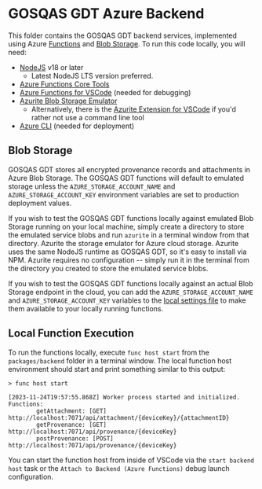 # GOSQAS GDT Azure Backend 

This folder contains the GOSQAS GDT backend services, implemented using Azure
[Functions](https://azure.microsoft.com/en-us/products/functions/) and 
[Blob Storage](https://azure.microsoft.com/en-us/products/storage/blobs/).
To run this code locally, you will need:

* [NodeJS](https://nodejs.org/) v18 or later
  * Latest NodeJS LTS version preferred. 
* [Azure Functions Core Tools](https://learn.microsoft.com/en-us/azure/azure-functions/functions-run-local)
* [Azure Functions for VSCode](https://marketplace.visualstudio.com/items?itemName=ms-azuretools.vscode-azurefunctions) (needed for debugging)
* [Azurite Blob Storage Emulator](https://learn.microsoft.com/en-us/azure/storage/common/storage-use-azurite?tabs=npm#install-azurite)
  * Alternatively, there is the [Azurite Extension for VSCode](https://marketplace.visualstudio.com/items?itemName=Azurite.azurite) if you'd rather not use a command line tool
* [Azure CLI](https://learn.microsoft.com/en-us/cli/azure/install-azure-cli) (needed for deployment)

## Blob Storage

GOSQAS GDT stores all encrypted provenance records and attachments in Azure Blob Storage. 
The GOSQAS GDT functions will default to emulated storage unless the `AZURE_STORAGE_ACCOUNT_NAME` and `AZURE_STORAGE_ACCOUNT_KEY`
environment variables are set to production deployment values.

If you wish to test the GOSQAS GDT functions locally against emulated Blob Storage running on your local machine,
simply create a directory to store the emulated service blobs and run `azurite` in a terminal window from that directory.
Azurite the storage emulator for Azure cloud storage. 
Azurite uses the same NodeJS runtime as GOSQAS GDT, so it's easy to install via NPM.
Azurite requires no configuration -- simply run it in the terminal from the directory you created to store the emulated service blobs.

If you wish to test the GOSQAS GDT functions locally against an actual Blob Storage endpoint in the cloud,
you can add the `AZURE_STORAGE_ACCOUNT_NAME` and `AZURE_STORAGE_ACCOUNT_KEY` variables to the 
[local settings file](https://learn.microsoft.com/en-us/azure/azure-functions/functions-develop-local#local-settings-file)
to make them available to your locally running functions. 

## Local Function Execution

To run the functions locally, execute `func host start` from the `packages/backend` folder in a terminal window.
The local function host environment should start and print something similar to this output:

```shell
> func host start

[2023-11-24T19:57:55.868Z] Worker process started and initialized.
Functions:
        getAttachment: [GET] http://localhost:7071/api/attachment/{deviceKey}/{attachmentID}
        getProvenance: [GET] http://localhost:7071/api/provenance/{deviceKey}
        postProvenance: [POST] http://localhost:7071/api/provenance/{deviceKey}
```

You can start the function host from inside of VSCode via the `start backend host` task 
or the `Attach to Backend (Azure Functions)` debug launch configuration.

